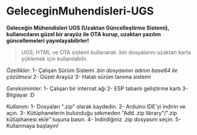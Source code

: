 # GeleceginMuhendisleri-UGS
**Geleceğin Mühendisleri UGS (Uzaktan Güncelleştirme Sistemi), kullanıcıların güzel bir arayüz ile OTA kurup, uzaktan yazılım güncellemeleri yayınlayabilirler!**
> UGS; HTML ve OTA sistemi kullanarak .bin dosyalarını uzaktan karta yüklemek için kullanılabilir. 

*Özellikler:*
1- Çalışan Sürüm Sistemi
*_.bin dosyasının adının base64 ile çözülmesi_*
2- Güzel Arayüz
3- Hatalı sürüm tanıma sistemi 

*Gereksinimler:*
1- Çalışan bir internat ağı
2- ESP tabanlı geliştirme kartı
3- Bilgiayar :D

*Kullanım:*
1- Dosyaları ".zip" olarak kaydedin.
2- Arduino IDE'yi indirin ve açın.
3- Kütüphanelerin bulunduğu sekmeden "Add .zip library"/".zip kütüphanesi ekle" tuşuna basın.
4- İndirdiğiniz .zip dosyasını seçin.
5- Kullanmaya başlayın!
